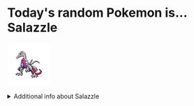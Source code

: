 # Today's random Pokemon is... Salazzle

![Salazzle shiny sprite](https://raw.githubusercontent.com/PokeAPI/sprites/master/sprites/pokemon/shiny/758.png)

<details>
<summary>Additional info about Salazzle</summary>

| srpite type | image |
|------|------|
| back_default | ![Salazzle back_default sprite](https://raw.githubusercontent.com/PokeAPI/sprites/master/sprites/pokemon/back/758.png) |
| back_shiny | ![Salazzle back_shiny sprite](https://raw.githubusercontent.com/PokeAPI/sprites/master/sprites/pokemon/back/shiny/758.png) |
| front_default | ![Salazzle front_default sprite](https://raw.githubusercontent.com/PokeAPI/sprites/master/sprites/pokemon/758.png) | </details>